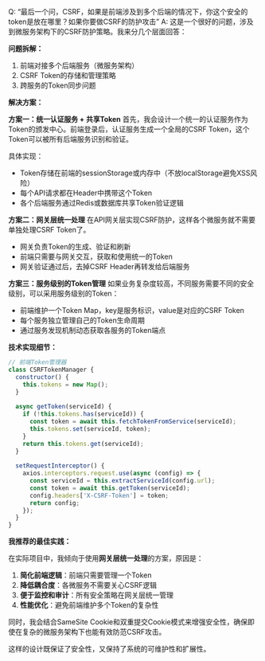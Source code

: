 Q: “最后一个问，CSRF，如果是前端涉及到多个后端的情况下，你这个安全的token是放在哪里？如果你要做CSRF的防护攻击”
A: 这是一个很好的问题，涉及到微服务架构下的CSRF防护策略。我来分几个层面回答：

**问题拆解：**
1. 前端对接多个后端服务（微服务架构）
2. CSRF Token的存储和管理策略
3. 跨服务的Token同步问题

**解决方案：**

**方案一：统一认证服务 + 共享Token**
首先，我会设计一个统一的认证服务作为Token的颁发中心。前端登录后，认证服务生成一个全局的CSRF Token，这个Token可以被所有后端服务识别和验证。

具体实现：
- Token存储在前端的sessionStorage或内存中（不放localStorage避免XSS风险）
- 每个API请求都在Header中携带这个Token
- 各个后端服务通过Redis或数据库共享Token验证逻辑

**方案二：网关层统一处理**
在API网关层实现CSRF防护，这样各个微服务就不需要单独处理CSRF Token了。

- 网关负责Token的生成、验证和刷新
- 前端只需要与网关交互，获取和使用统一的Token
- 网关验证通过后，去掉CSRF Header再转发给后端服务

**方案三：服务级别的Token管理**
如果业务复杂度较高，不同服务需要不同的安全级别，可以采用服务级别的Token：

- 前端维护一个Token Map，key是服务标识，value是对应的CSRF Token
- 每个服务独立管理自己的Token生命周期
- 通过服务发现机制动态获取各服务的Token端点

**技术实现细节：**

```javascript
// 前端Token管理器
class CSRFTokenManager {
  constructor() {
    this.tokens = new Map();
  }
  
  async getToken(serviceId) {
    if (!this.tokens.has(serviceId)) {
      const token = await this.fetchTokenFromService(serviceId);
      this.tokens.set(serviceId, token);
    }
    return this.tokens.get(serviceId);
  }
  
  setRequestInterceptor() {
    axios.interceptors.request.use(async (config) => {
      const serviceId = this.extractServiceId(config.url);
      const token = await this.getToken(serviceId);
      config.headers['X-CSRF-Token'] = token;
      return config;
    });
  }
}
```

**我推荐的最佳实践：**

在实际项目中，我倾向于使用**网关层统一处理**的方案，原因是：

1. **简化前端逻辑**：前端只需要管理一个Token
2. **降低耦合度**：各微服务不需要关心CSRF逻辑
3. **便于监控和审计**：所有安全策略在网关层统一管理
4. **性能优化**：避免前端维护多个Token的复杂性

同时，我会结合SameSite Cookie和双重提交Cookie模式来增强安全性，确保即使在复杂的微服务架构下也能有效防范CSRF攻击。

这样的设计既保证了安全性，又保持了系统的可维护性和扩展性。